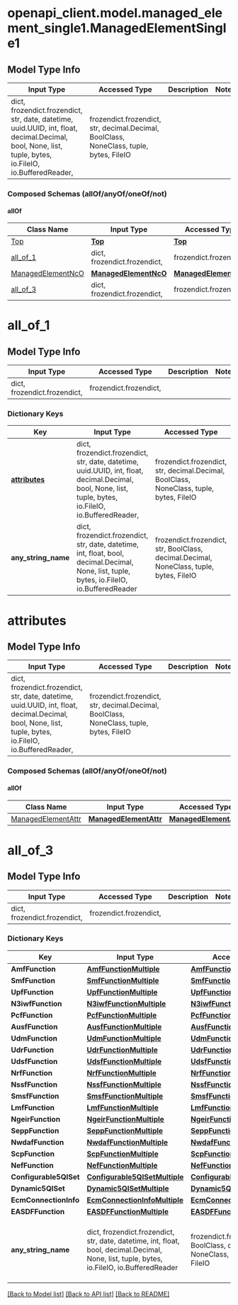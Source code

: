 # openapi_client.model.managed_element_single1.ManagedElementSingle1

## Model Type Info
Input Type | Accessed Type | Description | Notes
------------ | ------------- | ------------- | -------------
dict, frozendict.frozendict, str, date, datetime, uuid.UUID, int, float, decimal.Decimal, bool, None, list, tuple, bytes, io.FileIO, io.BufferedReader,  | frozendict.frozendict, str, decimal.Decimal, BoolClass, NoneClass, tuple, bytes, FileIO |  | 

### Composed Schemas (allOf/anyOf/oneOf/not)
#### allOf
Class Name | Input Type | Accessed Type | Description | Notes
------------- | ------------- | ------------- | ------------- | -------------
[Top](Top.md) | [**Top**](Top.md) | [**Top**](Top.md) |  | 
[all_of_1](#all_of_1) | dict, frozendict.frozendict,  | frozendict.frozendict,  |  | 
[ManagedElementNcO](ManagedElementNcO.md) | [**ManagedElementNcO**](ManagedElementNcO.md) | [**ManagedElementNcO**](ManagedElementNcO.md) |  | 
[all_of_3](#all_of_3) | dict, frozendict.frozendict,  | frozendict.frozendict,  |  | 

# all_of_1

## Model Type Info
Input Type | Accessed Type | Description | Notes
------------ | ------------- | ------------- | -------------
dict, frozendict.frozendict,  | frozendict.frozendict,  |  | 

### Dictionary Keys
Key | Input Type | Accessed Type | Description | Notes
------------ | ------------- | ------------- | ------------- | -------------
**[attributes](#attributes)** | dict, frozendict.frozendict, str, date, datetime, uuid.UUID, int, float, decimal.Decimal, bool, None, list, tuple, bytes, io.FileIO, io.BufferedReader,  | frozendict.frozendict, str, decimal.Decimal, BoolClass, NoneClass, tuple, bytes, FileIO |  | [optional] 
**any_string_name** | dict, frozendict.frozendict, str, date, datetime, int, float, bool, decimal.Decimal, None, list, tuple, bytes, io.FileIO, io.BufferedReader | frozendict.frozendict, str, BoolClass, decimal.Decimal, NoneClass, tuple, bytes, FileIO | any string name can be used but the value must be the correct type | [optional]

# attributes

## Model Type Info
Input Type | Accessed Type | Description | Notes
------------ | ------------- | ------------- | -------------
dict, frozendict.frozendict, str, date, datetime, uuid.UUID, int, float, decimal.Decimal, bool, None, list, tuple, bytes, io.FileIO, io.BufferedReader,  | frozendict.frozendict, str, decimal.Decimal, BoolClass, NoneClass, tuple, bytes, FileIO |  | 

### Composed Schemas (allOf/anyOf/oneOf/not)
#### allOf
Class Name | Input Type | Accessed Type | Description | Notes
------------- | ------------- | ------------- | ------------- | -------------
[ManagedElementAttr](ManagedElementAttr.md) | [**ManagedElementAttr**](ManagedElementAttr.md) | [**ManagedElementAttr**](ManagedElementAttr.md) |  | 

# all_of_3

## Model Type Info
Input Type | Accessed Type | Description | Notes
------------ | ------------- | ------------- | -------------
dict, frozendict.frozendict,  | frozendict.frozendict,  |  | 

### Dictionary Keys
Key | Input Type | Accessed Type | Description | Notes
------------ | ------------- | ------------- | ------------- | -------------
**AmfFunction** | [**AmfFunctionMultiple**](AmfFunctionMultiple.md) | [**AmfFunctionMultiple**](AmfFunctionMultiple.md) |  | [optional] 
**SmfFunction** | [**SmfFunctionMultiple**](SmfFunctionMultiple.md) | [**SmfFunctionMultiple**](SmfFunctionMultiple.md) |  | [optional] 
**UpfFunction** | [**UpfFunctionMultiple**](UpfFunctionMultiple.md) | [**UpfFunctionMultiple**](UpfFunctionMultiple.md) |  | [optional] 
**N3iwfFunction** | [**N3iwfFunctionMultiple**](N3iwfFunctionMultiple.md) | [**N3iwfFunctionMultiple**](N3iwfFunctionMultiple.md) |  | [optional] 
**PcfFunction** | [**PcfFunctionMultiple**](PcfFunctionMultiple.md) | [**PcfFunctionMultiple**](PcfFunctionMultiple.md) |  | [optional] 
**AusfFunction** | [**AusfFunctionMultiple**](AusfFunctionMultiple.md) | [**AusfFunctionMultiple**](AusfFunctionMultiple.md) |  | [optional] 
**UdmFunction** | [**UdmFunctionMultiple**](UdmFunctionMultiple.md) | [**UdmFunctionMultiple**](UdmFunctionMultiple.md) |  | [optional] 
**UdrFunction** | [**UdrFunctionMultiple**](UdrFunctionMultiple.md) | [**UdrFunctionMultiple**](UdrFunctionMultiple.md) |  | [optional] 
**UdsfFunction** | [**UdsfFunctionMultiple**](UdsfFunctionMultiple.md) | [**UdsfFunctionMultiple**](UdsfFunctionMultiple.md) |  | [optional] 
**NrfFunction** | [**NrfFunctionMultiple**](NrfFunctionMultiple.md) | [**NrfFunctionMultiple**](NrfFunctionMultiple.md) |  | [optional] 
**NssfFunction** | [**NssfFunctionMultiple**](NssfFunctionMultiple.md) | [**NssfFunctionMultiple**](NssfFunctionMultiple.md) |  | [optional] 
**SmsfFunction** | [**SmsfFunctionMultiple**](SmsfFunctionMultiple.md) | [**SmsfFunctionMultiple**](SmsfFunctionMultiple.md) |  | [optional] 
**LmfFunction** | [**LmfFunctionMultiple**](LmfFunctionMultiple.md) | [**LmfFunctionMultiple**](LmfFunctionMultiple.md) |  | [optional] 
**NgeirFunction** | [**NgeirFunctionMultiple**](NgeirFunctionMultiple.md) | [**NgeirFunctionMultiple**](NgeirFunctionMultiple.md) |  | [optional] 
**SeppFunction** | [**SeppFunctionMultiple**](SeppFunctionMultiple.md) | [**SeppFunctionMultiple**](SeppFunctionMultiple.md) |  | [optional] 
**NwdafFunction** | [**NwdafFunctionMultiple**](NwdafFunctionMultiple.md) | [**NwdafFunctionMultiple**](NwdafFunctionMultiple.md) |  | [optional] 
**ScpFunction** | [**ScpFunctionMultiple**](ScpFunctionMultiple.md) | [**ScpFunctionMultiple**](ScpFunctionMultiple.md) |  | [optional] 
**NefFunction** | [**NefFunctionMultiple**](NefFunctionMultiple.md) | [**NefFunctionMultiple**](NefFunctionMultiple.md) |  | [optional] 
**Configurable5QISet** | [**Configurable5QISetMultiple**](Configurable5QISetMultiple.md) | [**Configurable5QISetMultiple**](Configurable5QISetMultiple.md) |  | [optional] 
**Dynamic5QISet** | [**Dynamic5QISetMultiple**](Dynamic5QISetMultiple.md) | [**Dynamic5QISetMultiple**](Dynamic5QISetMultiple.md) |  | [optional] 
**EcmConnectionInfo** | [**EcmConnectionInfoMultiple**](EcmConnectionInfoMultiple.md) | [**EcmConnectionInfoMultiple**](EcmConnectionInfoMultiple.md) |  | [optional] 
**EASDFFunction** | [**EASDFFunctionMultiple**](EASDFFunctionMultiple.md) | [**EASDFFunctionMultiple**](EASDFFunctionMultiple.md) |  | [optional] 
**any_string_name** | dict, frozendict.frozendict, str, date, datetime, int, float, bool, decimal.Decimal, None, list, tuple, bytes, io.FileIO, io.BufferedReader | frozendict.frozendict, str, BoolClass, decimal.Decimal, NoneClass, tuple, bytes, FileIO | any string name can be used but the value must be the correct type | [optional]

[[Back to Model list]](../../README.md#documentation-for-models) [[Back to API list]](../../README.md#documentation-for-api-endpoints) [[Back to README]](../../README.md)

